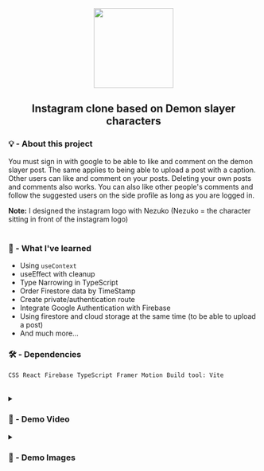 
<div align="center">
 <img src="https://user-images.githubusercontent.com/71933266/190630869-9dc844dd-a66c-4b9a-bae6-19a89e0c253f.png" width='160px'/>

 <h2> Instagram clone based on Demon slayer characters </h2>  
</div>


### 💡 - About this project
You must sign in with google to be able to like and comment on the demon slayer post. The same applies to being able to upload a post with a caption. Other users can like and comment on your posts. Deleting your own posts and comments also works. You can also like other people's comments and follow the 
suggested users on the side profile as long as you are logged in.

**Note:** I designed the instagram logo with Nezuko (Nezuko = the character sitting in front of the instagram logo) <br><br>


### 🧠 - What I've learned 

- Using `useContext`
- useEffect with cleanup
- Type Narrowing in TypeScript
- Order Firestore data by TimeStamp
- Create private/authentication route
- Integrate Google Authentication with Firebase
- Using firestore and cloud storage at the same time (to be able to upload a post)
- And much more...

### 🛠️ - Dependencies 
`CSS` &nbsp;`React` &nbsp;`Firebase` &nbsp;`TypeScript` &nbsp;`Framer Motion` &nbsp;`Build tool: Vite`

<br>  

<details>
<summary><h3> 🎥 - Demo Video </h3></summary>
<video src="https://user-images.githubusercontent.com/71933266/191236258-14dea048-fe10-4e85-a9ee-73666dce626b.mp4
" controls="controls" >
</video>
</details>

 <details>
<summary><h3> 📸 - Demo Images </h3></summary>

![2](https://user-images.githubusercontent.com/71933266/198506815-4eba2e61-c8e6-479a-982e-bbd1fb5ad370.png)

#

![3](https://user-images.githubusercontent.com/71933266/198506821-8e4d38d3-212f-4b20-95c1-25efc3a1679f.png)

#

![4](https://user-images.githubusercontent.com/71933266/198506828-740dd16a-bbf3-4404-889f-56c1a4dc16ad.png)

#

![6](https://user-images.githubusercontent.com/71933266/198506838-ca48a34f-c8ef-4c01-b41e-a418975481d4.png)

</details>







